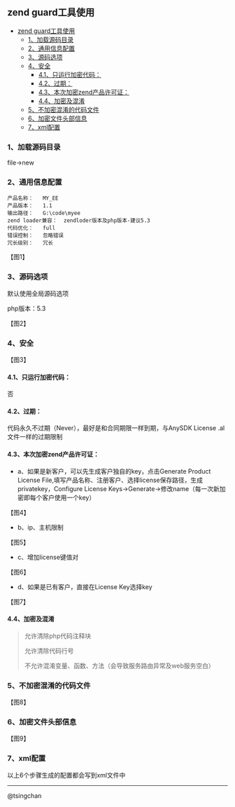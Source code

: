 ## zend guard工具使用


- [zend guard工具使用](#zend-guard工具使用)
    - [1、加载源码目录](#1加载源码目录)
    - [2、通用信息配置](#2通用信息配置)
    - [3、源码选项](#3源码选项)
    - [4、安全](#4安全)
        - [4.1、只运行加密代码：](#41只运行加密代码)
        - [4.2、过期：](#42过期)
        - [4.3、本次加密zend产品许可证：](#43本次加密zend产品许可证)
        - [4.4、加密及混淆](#44加密及混淆)
    - [5、不加密混淆的代码文件](#5不加密混淆的代码文件)
    - [6、加密文件头部信息](#6加密文件头部信息)
    - [7、xml配置](#7xml配置)


### 1、加载源码目录 ###
file->new

### 2、通用信息配置 ###
	产品名称：	MY_EE
	产品版本：	1.1
	输出路径：	G:\code\myee
	zend loader兼容：	zendloder版本及php版本-建议5.3
	代码优化：	full
	错误控制：	忽略错误
	冗长级别：	冗长
【图1】

### 3、源码选项 ###
默认使用全局源码选项

php版本：5.3

【图2】

### 4、安全 ###

【图3】


#### 4.1、只运行加密代码： ####
否
#### 4.2、过期： ####
代码永久不过期（Never），最好是和合同期限一样到期，与AnySDK License .al文件一样的过期限制
#### 4.3、本次加密zend产品许可证： ####
- a、如果是新客户，可以先生成客户独自的key，点击Generate Product License File,填写产品名称、注册客户、选择license保存路径，生成privatekey，Configure License Keys->Generate->修改name（每一次新加密即每个客户使用一个key）
 
【图4】

- b、ip、主机限制

【图5】

- c、增加license键值对

【图6】

- d、如果是已有客户，直接在License Key选择key

【图7】

#### 4.4、加密及混淆 ####
> 允许清除php代码注释块
> 
> 允许清除代码行号
> 
> 不允许混淆变量、函数、方法（会导致服务路由异常及web服务空白）

### 5、不加密混淆的代码文件 ###

【图8】


### 6、加密文件头部信息 ###

【图9】

### 7、xml配置 ###
以上6个步骤生成的配置都会写到xml文件中

----------
@tsingchan